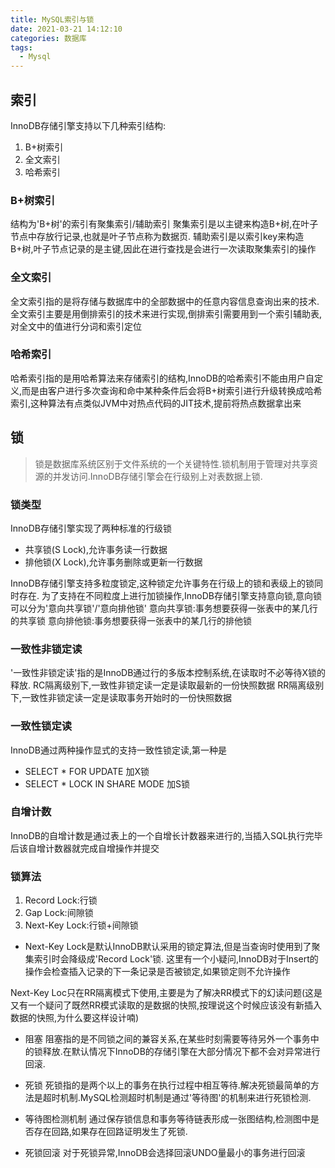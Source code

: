 ```yaml
---
title: MySQL索引与锁
date: 2021-03-21 14:12:10
categories: 数据库
tags:
  - Mysql
---
```


## 索引
InnoDB存储引擎支持以下几种索引结构:
1. B+树索引
2. 全文索引
3. 哈希索引

### B+树索引

结构为'B+树'的索引有聚集索引/辅助索引
聚集索引是以主键来构造B+树,在叶子节点中存放行记录,也就是叶子节点称为数据页.
辅助索引是以索引key来构造B+树,叶子节点记录的是主键,因此在进行查找是会进行一次读取聚集索引的操作

### 全文索引
全文索引指的是将存储与数据库中的全部数据中的任意内容信息查询出来的技术.
全文索引主要是用倒排索引的技术来进行实现,倒排索引需要用到一个索引辅助表,对全文中的值进行分词和索引定位

### 哈希索引
哈希索引指的是用哈希算法来存储索引的结构,InnoDB的哈希索引不能由用户自定义,而是由客户进行多次查询和命中某种条件后会将B+树索引进行升级转换成哈希索引,这种算法有点类似JVM中对热点代码的JIT技术,提前将热点数据拿出来

## 锁

>锁是数据库系统区别于文件系统的一个关键特性.锁机制用于管理对共享资源的并发访问.InnoDB存储引擎会在行级别上对表数据上锁.

### 锁类型
InnoDB存储引擎实现了两种标准的行级锁
- 共享锁(S Lock),允许事务读一行数据
- 排他锁(X Lock),允许事务删除或更新一行数据

InnoDB存储引擎支持多粒度锁定,这种锁定允许事务在行级上的锁和表级上的锁同时存在.
为了支持在不同粒度上进行加锁操作,InnoDB存储引擎支持意向锁,意向锁可以分为'意向共享锁'/'意向排他锁'
意向共享锁:事务想要获得一张表中的某几行的共享锁
意向排他锁:事务想要获得一张表中的某几行的排他锁

### 一致性非锁定读
'一致性非锁定读'指的是InnoDB通过行的多版本控制系统,在读取时不必等待X锁的释放.
RC隔离级别下,一致性非锁定读一定是读取最新的一份快照数据
RR隔离级别下,一致性非锁定读一定是读取事务开始时的一份快照数据

### 一致性锁定读
InnoDB通过两种操作显式的支持一致性锁定读,第一种是
- SELECT * FOR UPDATE 加X锁
- SELECT * LOCK IN SHARE MODE 加S锁

### 自增计数
InnoDB的自增计数是通过表上的一个自增长计数器来进行的,当插入SQL执行完毕后该自增计数器就完成自增操作并提交

### 锁算法
1. Record Lock:行锁
2. Gap Lock:间隙锁
3. Next-Key Lock:行锁+间隙锁

- Next-Key Lock是默认InnoDB默认采用的锁定算法,但是当查询时使用到了聚集索引时会降级成'Record Lock'锁.
这里有一个小疑问,InnoDB对于Insert的操作会检查插入记录的下一条记录是否被锁定,如果锁定则不允许操作 

Next-Key Loc只在RR隔离模式下使用,主要是为了解决RR模式下的幻读问题(这是又有一个疑问了既然RR模式读取的是数据的快照,按理说这个时候应该没有新插入数据的快照,为什么要这样设计喃)

- 阻塞
阻塞指的是不同锁之间的兼容关系,在某些时刻需要等待另外一个事务中的锁释放.在默认情况下InnoDB的存储引擎在大部分情况下都不会对异常进行回滚.

- 死锁
死锁指的是两个以上的事务在执行过程中相互等待.解决死锁最简单的方法是超时机制.MySQL检测超时机制是通过'等待图'的机制来进行死锁检测.
- 等待图检测机制
通过保存锁信息和事务等待链表形成一张图结构,检测图中是否存在回路,如果存在回路证明发生了死锁.
- 死锁回滚
对于死锁异常,InnoDB会选择回滚UNDO量最小的事务进行回滚




